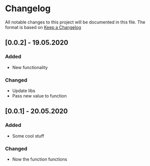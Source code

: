 # Changelog
All notable changes to this project will be documented in this file.
The format is based on [Keep a Changelog](http://keepachangelog.com/)

## [0.0.2] - 19.05.2020

### Added
- New functionality

### Changed
- Update libs
- Pass new value to function

## [0.0.1] - 20.05.2020

### Added
- Some cool stuff

### Changed
- Now the function functions
